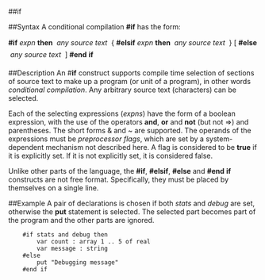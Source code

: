 
##if

##Syntax
A conditional compilation **#if** has the form:


**#if** _expn_ **then**
_&#133; any source text &#133;_
{ **#elsif** _expn_ **then**
_&#133; any source text &#133;_ }
[ **#else**
_&#133; any source text &#133;_ ]
**#end** **if**



##Description
An #**if** construct supports compile time selection of sections of source text to make up a program (or unit of a program), in other words _conditional compilation_. Any arbitrary source text (characters) can be selected.

Each of the selecting expressions (_expns_) have the form of a boolean expression, with the use of the operators **and**, **or** and **not** (but not =>) and parentheses. The short forms & and ~ are supported. The operands of the expressions must be _preprocessor flags_, which are set by a system- dependent mechanism not described here. A flag is considered to be **true** if it is explicitly set. If it is not explicitly set, it is considered false.

Unlike other parts of the language, the **#if**, **#elsif**, **#else** and **#end** **if** constructs are not free format. Specifically, they must be placed by themselves on a single line.


##Example
A pair of declarations is chosen if both _stats_ and _debug_ are set, otherwise the **put** statement is selected. The selected part becomes part of the program and the other parts are ignored.

        #if stats and debug then
            var count : array 1 .. 5 of real
            var message : string
        #else
            put "Debugging message"
        #end if

